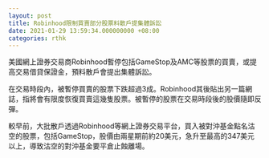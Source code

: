 ```yaml
---
layout: post
title: Robinhood限制買賣部分股票料散戶提集體訴訟
date: 2021-01-29 13:59:34.000000000 +08:00
categories: rthk
---
```


美國網上證券交易商Robinhood暫停包括GameStop及AMC等股票的買賣，或提高交易借貸保證金，預料散戶會提出集體訴訟。

在交易時段內，被暫停買賣的股票下跌超過3成。Robinhood其後貼出另一篇網誌，指將會有限度恢復買賣這幾隻股票。被暫停的股票在交易時段後的股價隨即反彈。

較早前，大批散戶透過Robinhood等網上證券交易平台，買入被對沖基金點名沽空的股票，包括GameStop，股價由兩星期前約20美元，急升至最高的347美元以上，導致沽空的對沖基金要平倉止蝕離場。

